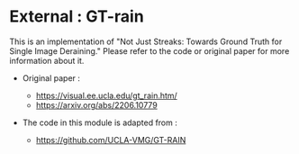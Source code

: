 # External : GT-rain 

This is an implementation of "Not Just Streaks:
Towards Ground Truth for Single Image Deraining."
Please refer to the code or original paper for more information
about it.

- Original paper :
  - https://visual.ee.ucla.edu/gt_rain.htm/
  - https://arxiv.org/abs/2206.10779
  
- The code in this module is adapted from :
  - https://github.com/UCLA-VMG/GT-RAIN